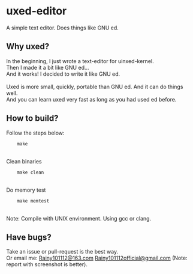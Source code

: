 # uxed-editor
A simple text editor. Does things like GNU ed.<br>

## Why uxed?
In the beginning, I just wrote a text-editor for uinxed-kernel.<br>
Then I made it a bit like GNU ed...<br>
And it works! I decided to write it like GNU ed.<br>
<br>
Uxed is more small, quickly, portable than GNU ed. And it can do things well.<br>
And you can learn uxed very fast as long as you had used ed before.<br>

## How to build?
Follow the steps below: <br>

```
    make
```

<br>
Clean binaries <br>

```
    make clean
```

<br>
Do memory test <br>

```
    make memtest
```

<br>
Note: Compile with UNIX environment. Using gcc or clang.<br>

## Have bugs?
Take an issue or pull-request is the best way.<br>
Or email me: Rainy101112@163.com Rainy101112official@gmail.com (Note: report with screenshot is better).<br>
